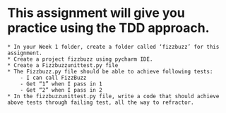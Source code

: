 # This assignment will give you practice using the TDD approach.

    * In your Week 1 folder, create a folder called ‘fizzbuzz’ for this assignment.
    * Create a project fizzbuzz using pycharm IDE.
    * Create a Fizzbuzzunittest.py file
    * The Fizzbuzz.py file should be able to achieve following tests:
        - I can call FizzBuzz
        - Get “1” when I pass in 1
        - Get “2” when I pass in 2
    * In the fizzbuzzunittest.py file, write a code that should achieve above tests through failing test, all the way to refractor. 